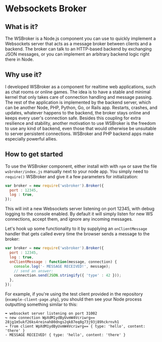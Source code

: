 # Websockets Broker

## What is it?

The WSBroker is a Node.js component you can use to quickly
implement a Websockets server that acts as a message broker
between clients and a backend. The broker can talk to an
HTTP-based backend by exchanging JSON messages, or you can
implement an arbitrary backend logic right there in Node. 

## Why use it?

I developed WSBroker as a component for realtime web applications,
such as chat rooms or online games. The idea is to have a stable
and minimal kernel that only takes care of connection handling and
message passing. The rest of the application is implemented by the
backend server, which can be another Node, PHP, Python, Go, or Rails
app. Restarts, crashes, and updates, whatever happens to the backend,
the broker stays online and keeps every user's connection safe.
Besides this coupling for extra resilience and stability, 
another motivation to use WSBroker is the  freedom to use any kind of 
backend, even those that would otherwise be unsuitable to server 
persistent connections. WSBroker and PHP backend apps make especially
powerful allies.

## How to get started

To use the WSBroker component, either install with with `npm` or 
save the file `wsbroker/index.js` manually next to your node app.
You simply need to `require()` WSBroker and give it a few
parameters for initialization:

```javascript
var broker = new require('wsbroker').Broker({
  port : 12345,
  log : true,
});
```
  
This will init a new Websockets server listening on port 12345, with
debug logging to the console enabled. By default it will simply listen
for new WS connections, accept them, and ignore any incoming messages.

Let's hook up some functionality to it by supplying an `onClientMessage`
handler that gets called every time the browser sends a message to the
broker:

```javascript
var broker = new require('wsbroker').Broker({
  port : 12345,
  log : true,
  onClientMessage : function(message, connection) {
    console.log('- MESSAGE RECEIVED!', message);
    // send an answer:
    connection.send(JSON.stringify({ 'type' : 42 }));
  },
});
```

For example, if you're using the test client provided in the repository
(`example-client-page.php`), you should then see your Node process outputting
something similar to this:

```
➥ websocket server listening on port 31002
↪ new connection WpXdM1ydByUvmW4Vcriwrg== 28jg1m5ukf26ks4reinah80dngs2qk87eq8g73j93j89hckrnvh1
→ from client WpXdM1ydByUvmW4Vcriwrg== { type: 'hello', content: 'there' }
- MESSAGE RECEIVED! { type: 'hello', content: 'there' }
```